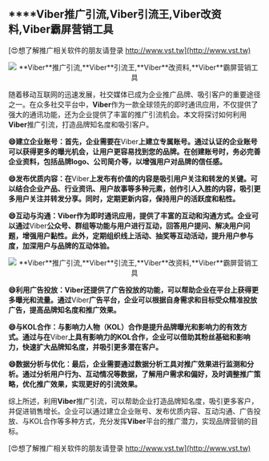 ## ****Viber**推广引流,**Viber**引流王,**Viber**改资料,**Viber**霸屏营销工具**

[😍想了解推广相关软件的朋友请登录 http://www.vst.tw](http://www.vst.tw)

 <center><img src="https://vst.tw/MP4/tuiguang/png/8.png" alt="**Viber**推广引流,**Viber**引流王,**Viber**改资料,**Viber**霸屏营销工具"></center>

随着移动互联网的迅速发展，社交媒体已成为企业推广品牌、吸引客户的重要途径之一。在众多社交平台中，**Viber**作为一款全球领先的即时通讯应用，不仅提供了强大的通讯功能，还为企业提供了丰富的推广引流机会。本文将探讨如何利用**Viber**推广引流，打造品牌知名度和吸引客户。

**😄建立企业账号：首先，企业需要在**Viber**上建立专属账号。通过认证的企业账号可以获得更多的曝光机会，让用户更容易找到您的品牌。在创建账号时，务必完善企业资料，包括品牌logo、公司简介等，以增强用户对品牌的信任感。**

**😄发布优质内容：在**Viber**上发布有价值的内容是吸引用户关注和转发的关键。可以结合企业产品、行业资讯、用户故事等多种元素，创作引人入胜的内容，吸引更多用户关注并转发分享。同时，定期更新内容，保持用户的活跃度和粘性。**

**😄互动与沟通：**Viber**作为即时通讯应用，提供了丰富的互动和沟通方式。企业可以通过**Viber**公众号、群组等功能与用户进行互动，回答用户提问、解决用户问题，增强用户黏性。此外，定期组织线上活动、抽奖等互动活动，提升用户参与度，加深用户与品牌的互动体验。**

 <center><img src="https://vst.tw/MP4/tuiguang/png/3.png" alt="**Viber**推广引流,**Viber**引流王,**Viber**改资料,**Viber**霸屏营销工具"></center>

**😄利用广告投放：**Viber**还提供了广告投放的功能，可以帮助企业在平台上获得更多曝光和流量。通过**Viber**广告平台，企业可以根据自身需求和目标受众精准投放广告，提高品牌知名度和推广效果。**

**😄与KOL合作：与影响力人物（KOL）合作是提升品牌曝光和影响力的有效方式。通过与在**Viber**上具有影响力的KOL合作，企业可以借助其粉丝基础和影响力，快速扩大品牌知名度，并吸引更多潜在客户。**

**😄数据分析与优化：最后，企业需要通过数据分析工具对推广效果进行监测和分析。通过分析用户行为、互动情况等数据，了解用户需求和偏好，及时调整推广策略，优化推广效果，实现更好的引流效果。**

综上所述，利用**Viber**推广引流，可以帮助企业打造品牌知名度，吸引更多客户，并促进销售增长。企业可以通过建立企业账号、发布优质内容、互动沟通、广告投放、与KOL合作等多种方式，充分发挥**Viber**平台的推广潜力，实现品牌营销的目标。

[😍想了解推广相关软件的朋友请登录 http://www.vst.tw](http://www.vst.tw)



